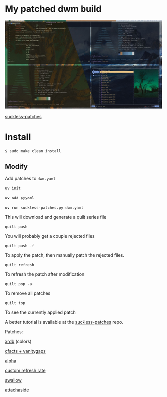 # My patched dwm build
![preview](./preview.jpg?raw=true)

[suckless-patches](https://codeberg.org/mok0/suckless-patches)

# Install

`$ sudo make clean install`

## Modify

Add patches to `dwm.yaml`

```
uv init

uv add pyyaml

uv run suckless-patches.py dwm.yaml
```

This will download and generate a quilt series file

```
quilt push
```

You will probably get a couple rejected files 

```
quilt push -f
```

To apply the patch, then manually patch the rejected
files.

```
quilt refresh 
```

To refresh the patch after modification

```
quilt pop -a 
```

To remove all patches

```
quilt top
```

To see the currently applied patch

A better tutorial is available at the 
[suckless-patches](https://codeberg.org/mok0/suckless-patches) repo.

Patches:

[xrdb](https://dwm.suckless.org/patches/xrdb/) (colors)

[cfacts + vanitygaps](https://dwm.suckless.org/patches/vanitygaps/)

[alpha](https://dwm.suckless.org/patches/alpha/)

[custom refresh rate](https://dwm.suckless.org/patches/customrefreshrate/)

[swallow](https://dwm.suckless.org/patches/swallow/)

[attachaside](https://dwm.suckless.org/patches/attachaside/)


